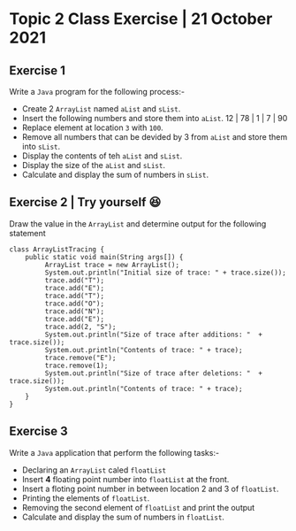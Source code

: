 # Topic 2 Class Exercise | 21 October 2021

## Exercise 1

Write a `Java` program for the following process:-

* Create 2 `ArrayList` named `aList` and `sList`.
* Insert the following numbers and store them into `aList`.
12 | 78 | 1 | 7 | 90
* Replace element at location `3` with `100`.
* Remove all numbers that can be devided by 3 from `aList` and store them into `sList`.
* Display the contents of teh `aList` and `sList`.
* Display the size of the `aList` and `sList`.
* Calculate and display the sum of numbers in `sList`.

## Exercise 2 | Try yourself :satisfied:

Draw the value in the `ArrayList` and determine output for the following statement
```
class ArrayListTracing { 
	public static void main(String args[]) { 
	     ArrayList trace = new ArrayList(); 
	     System.out.println("Initial size of trace: " + trace.size()); 
	     trace.add("T"); 
	     trace.add("E"); 
	     trace.add("T"); 
	     trace.add("O"); 
	     trace.add("N"); 
	     trace.add("E"); 
	     trace.add(2, "S"); 
	     System.out.println("Size of trace after additions: "  +  trace.size()); 
	     System.out.println("Contents of trace: " + trace); 
	     trace.remove("E"); 
	     trace.remove(1); 
	     System.out.println("Size of trace after deletions: "  +  trace.size()); 
	     System.out.println("Contents of trace: " + trace); 
	} 
}
```

## Exercise 3

Write a `Java` application that perform the following tasks:-

* Declaring an `ArrayList` caled `floatList`
* Insert **4** floating point number into `floatList` at the front.
* Insert a floting point number in between location 2 and 3 of `floatList`.
* Printing the elements of `floatList`.
* Removing the second element of `floatList` and print the output
* Calculate and display the sum of numbers in `floatList`.
